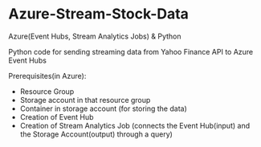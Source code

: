 # Azure-Stream-Stock-Data
Azure(Event Hubs, Stream Analytics Jobs) &amp; Python 


Python code for sending streaming data from Yahoo Finance API to Azure Event Hubs

Prerequisites(in Azure):
  - Resource Group
  - Storage account in that resource group
  - Container in storage account (for storing the data)
  - Creation of Event Hub
  - Creation of Stream Analytics Job (connects the Event Hub(input) and the Storage Account(output) through a query)

